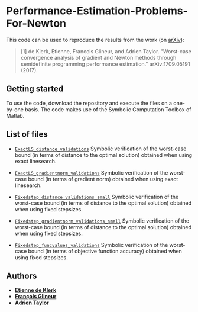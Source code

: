 # Performance-Estimation-Problems-For-Newton

This code can be used to reproduce the results from the work (on [arXiv](https://arxiv.org/abs/1709.05191)):

> [1] de Klerk, Etienne, Francois Glineur, and Adrien Taylor. "Worst-case convergence analysis of gradient and Newton methods through semidefinite programming performance estimation." arXiv:1709.05191 (2017).

## Getting started

To use the code, download the repository and execute the files on a one-by-one basis. The code makes use of the Symbolic Computation Toolbox of Matlab.


## List of files

- [`ExactLS_distance_validations`](ExactLS_distance_validations.m) Symbolic verification of the worst-case bound (in terms of distance to the optimal solution) obtained when using exact linesearch.
- [`ExactLS_gradientnorm_validations`](ExactLS_gradientnorm_validations.m) Symbolic verification of the worst-case bound (in terms of gradient norm) obtained when using exact linesearch.

- [`Fixedstep_distance_validations_small`](Fixedstep_distance_validations_small.m) Symbolic verification of the worst-case bound (in terms of distance to the optimal solution) obtained when using fixed stepsizes.
- [`Fixedstep_gradientnorm_validations_small`](Fixedstep_gradientnorm_validations_small.m) Symbolic verification of the worst-case bound (in terms of distance to the optimal solution) obtained when using fixed stepsizes.
- [`Fixedstep_funcvalues_validations`](Fixedstep_funcvalues_validations.m) Symbolic verification of the worst-case bound (in terms of objective function accuracy) obtained when using fixed stepsizes.

## Authors
- [**Etienne de Klerk**](https://sites.google.com/site/homepageetiennedeklerk/)
- [**François Glineur**](https://perso.uclouvain.be/francois.glineur/)
- [**Adrien Taylor**](http://www.di.ens.fr/~ataylor/)
